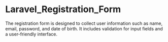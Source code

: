 # Laravel_Registration_Form
The registration form is designed to collect user information such as name, email, password, and date of birth. It includes validation for input fields and a user-friendly interface.
